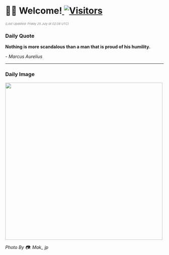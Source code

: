 <h1>👋🏽 Welcome!<a href="https://github.com/OmitNomis/"> <img src="https://visitor-badge.laobi.icu/badge?page_id=OmitNomis" alt="Visitors"></a></h1>

<i><p style="font-size: 0.6rem; color:gray">(Last Updated: Friday 25 July at 02:08 UTC)</p></i>

<h3> Daily Quote </h3>
<b><p>Nothing is more scandalous than a man that is proud of his humility.</p></b>
<i><caption style="font-size: 0.8rem; color:gray;">- Marcus Aurelius</caption></i>


<hr>

<h3>Daily Image</h3>
<a href="https://images.pexels.com/photos/33126153/pexels-photo-33126153.jpeg" target="_blank"><img style="height:500px;" src="https://images.pexels.com/photos/33126153/pexels-photo-33126153.jpeg"/></a>

<i><caption style="font-size: 0.8rem; color:gray;"> Photo By 📷: Mak_ jp</caption></i>
